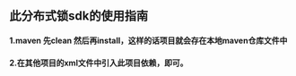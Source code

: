 ## 此分布式锁sdk的使用指南
#### 1.maven 先clean 然后再install，这样的话项目就会存在本地maven仓库文件中
#### 2.在其他项目的xml文件中引入此项目依赖，即可。
